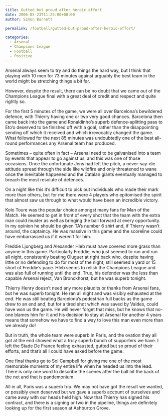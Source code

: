 ```yaml
---
title: Gutted but proud after heroic effort
date: 2006-05-23T11:25:00+00:00
author: Simon Barnett

permalink: /football/gutted-but-proud-after-heroic-effort/

categories:
  - Arsenal
  - Champions League
  - Football
  - Positive
---
```

Arsenal always seem to try and do things the hard way, but I think that playing with 10 men for 73 minutes against arguably the best team in the world might be stretching things a bit far.

However, despite the result, there can be no doubt that we came out of the Champions League final with a great deal of credit and respect and quite rightly so.

For the first 5 minutes of the game, we were all over Barcelona&#8217;s bewildered defence, with Thierry having one or two very good chances. Barcelona then came back into the game and Ronaldinho&#8217;s superb defence-splitting pass to Eto&#8217;o deserved to be finished off with a goal, rather than the disappointing sending off which it received and which irrevocably changed the game. What followed for the next 85 minutes was undoubtedly one of the best all-round performances any Arsenal team has produced.

Sometimes &#8211; quite often in fact &#8211; Arsenal need to be galvanised into a team by events that appear to go against us, and this was one of those occasions. Once the unfortunate Jens had left the pitch, a never-say-die attitude spread through the side like wildfire and only threatened to wane once the inevitable happened and the Catalan giants eventually managed to breach the most resolute of defences.

On a night like this it&#8217;s difficult to pick out individuals who made their mark more than others, but for me there were 4 players who epitomised the spirit that almost saw us through to what would have been an incredible victory.

Kolo Toure was the popular choice amongst many fans for Man of the Match. He seemed to get in front of every shot that the team with the extra man could muster as well as bringing the ball forward at every opportunity. In my opinion he should be given TA&#8217;s number 6 shirt and, if Thierry wasn&#8217;t around, the captaincy. He was massive in this game and the scoreline could have embarrassed us if it weren&#8217;t for him.

Freddie Ljungberg and Alexander Hleb must have covered more grass than anyone in this game. Particularly Freddie, who just seemed to run and run all night, consistently beating Oluguer at right back who, despite having little or no defending to do for most of the night, still seemed a yard or 15 short of Freddie&#8217;s pace. Hleb seems to relish the Champions League and was also full of running until the end. True, his defender was the less than capable Arsenal reject, Van Bronckhorst, but he was superb tonight.

Thierry Henry doesn&#8217;t need any more plaudits or thanks from Arsenal fans, but he was superb tonight. He ran all night and was visibly exhausted at the end. He was still beating Barcelona&#8217;s pedestrian full backs as the game drew to an end and, but for a tired shot which was saved by Valdes, could have won us the game. He will never forget that miss, but he knows that no-one blames him for it and his decision to stay at Arsenal for another 4 years means that somehow we have to find a way to love this man even more than we already do!

But in truth, the whole team were superb in Paris, and the ovation they all got at the end showed what a truly superb bunch of supporters we have. I left the Stade De France feeling exhausted, gutted but so proud of their efforts, and that&#8217;s all I could have asked before the game.

One final thanks go to Sol Campbell for giving me one of the most memorable moments of my entire life when he headed us into the lead. There is only one word to describe the scenes after the ball hit the back of the net and that is pandemonium.

All in all, Paris was a superb trip. We may not have got the result we wanted, or possibly even deserved but we gave a superb account of ourselves and came away with our heads held high. Now that Thierry has signed his contract, and there is a signing or two in the pipeline, things are definitely looking up for the first season at Ashburton Grove.
